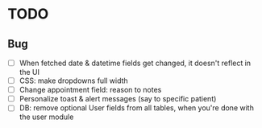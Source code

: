 # TODO

## Bug

- [ ] When fetched date & datetime fields get changed, it doesn't reflect in the UI
- [ ] CSS: make dropdowns full width
- [ ] Change appointment field: reason to notes
- [ ] Personalize toast & alert messages (say to specific patient)
- [ ] DB: remove optional User fields from all tables, when you're done with the user module
